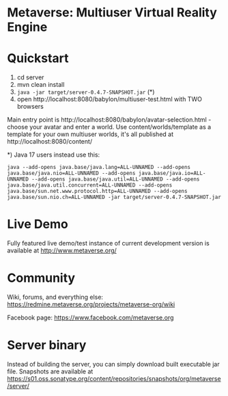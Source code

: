 # Metaverse: Multiuser Virtual Reality Engine

# Quickstart

1) cd server
2) mvn clean install
3) `java -jar target/server-0.4.7-SNAPSHOT.jar` (*)
4) open http://localhost:8080/babylon/multiuser-test.html with TWO browsers

Main entry point is http://localhost:8080/babylon/avatar-selection.html - choose your avatar and enter a world.
Use content/worlds/template as a template for your own multiuser worlds, it's all published at http://localhost:8080/content/

*) Java 17 users instead use this:

    java --add-opens java.base/java.lang=ALL-UNNAMED --add-opens java.base/java.nio=ALL-UNNAMED --add-opens java.base/java.io=ALL-UNNAMED --add-opens java.base/java.util=ALL-UNNAMED --add-opens java.base/java.util.concurrent=ALL-UNNAMED --add-opens java.base/sun.net.www.protocol.http=ALL-UNNAMED --add-opens java.base/sun.nio.ch=ALL-UNNAMED -jar target/server-0.4.7-SNAPSHOT.jar

# Live Demo

Fully featured live demo/test instance of current development version is available at http://www.metaverse.org/

# Community

Wiki, forums, and everything else: https://redmine.metaverse.org/projects/metaverse-org/wiki

Facebook page: https://www.facebook.com/metaverse.org

# Server binary

Instead of building the server, you can simply download built executable jar file.
Snapshots are available at https://s01.oss.sonatype.org/content/repositories/snapshots/org/metaverse/server/